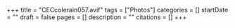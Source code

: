 +++
title = "CECcolerain057.avif"
tags = ["Photos"]
categories = []
startDate = ""
draft = false
pages = []
description = ""
citations = []
+++
